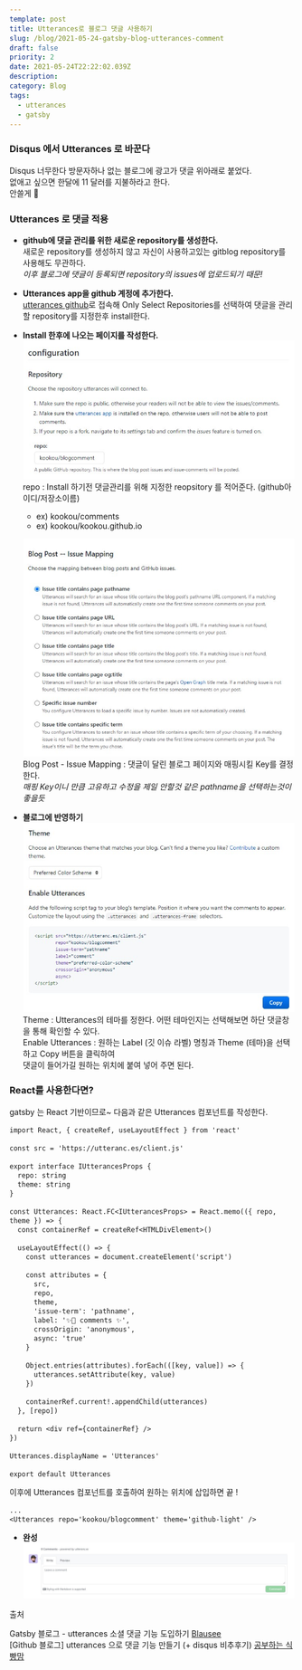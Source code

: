 ```yaml
---
template: post
title: Utterances로 블로그 댓글 사용하기
slug: /blog/2021-05-24-gatsby-blog-utterances-comment
draft: false
priority: 2
date: 2021-05-24T22:22:02.039Z
description:
category: Blog
tags:
  - utterances
  - gatsby
---
```


### **Disqus 에서 Utterances 로 바꾼다**

Disqus 너무한다 방문자하나 없는 블로그에 광고가 댓글 위아래로 붙었다.  
없애고 싶으면 한달에 11 달러를 지불하라고 한다.  
안쓸게 👿

### Utterances 로 댓글 적용

- **github에 댓글 관리를 위한 새로운 repository를 생성한다.**  
  새로운 repository를 생성하지 않고 자신이 사용하고있는 gitblog repository를 사용해도 무관하다.  
  _이후 블로그에 댓글이 등록되면 repository의 issues에 업로드되기 때문!_
- **Utterances app을 github 계정에 추가한다.**  
  [utterances github](github.com/apps/utterances)로 접속해 Only Select Repositories를 선택하여 댓글을 관리할 repository를 지정한후 install한다.

- **Install 한후에 나오는 페이지를 작성한다.**  
   ![](meida/../../../../static/media/utterances/01.jpg)
  repo : Install 하기전 댓글관리를 위해 지정한 reopsitory 를 적어준다. (github아이디/저장소이름)

  - ex) kookou/comments
  - ex) kookou/kookou.github.io

  ![](meida/../../../../static/media/utterances/02.jpg)
  Blog Post - Issue Mapping : 댓글이 달린 블로그 페이지와 매핑시킬 Key를 결정한다.  
  _매핑 Key이니 만큼 고유하고 수정을 제일 안할것 같은 pathname을 선택하는것이 좋을듯_

- **블로그에 반영하기**  
  ![](meida/../../../../static/media/utterances/03.jpg)  
  Theme : Utterances의 테마를 정한다. 어떤 테마인지는 선택해보면 하단 댓글창을 통해 확인할 수 있다.  
  Enable Utterances : 원하는 Label (깃 이슈 라벨) 명칭과 Theme (테마)을 선택하고 Copy 버튼을 클릭하여  
  댓글이 들어가길 원하는 위치에 붙여 넣어 주면 된다.

### **React를 사용한다면?**

gatsby 는 React 기반이므로~ 다음과 같은 Utterances 컴포넌트를 작성한다.

```tsx {numberLines}
import React, { createRef, useLayoutEffect } from 'react'

const src = 'https://utteranc.es/client.js'

export interface IUtterancesProps {
  repo: string
  theme: string
}

const Utterances: React.FC<IUtterancesProps> = React.memo(({ repo, theme }) => {
  const containerRef = createRef<HTMLDivElement>()

  useLayoutEffect(() => {
    const utterances = document.createElement('script')

    const attributes = {
      src,
      repo,
      theme,
      'issue-term': 'pathname',
      label: '✨💬 comments ✨',
      crossOrigin: 'anonymous',
      async: 'true'
    }

    Object.entries(attributes).forEach(([key, value]) => {
      utterances.setAttribute(key, value)
    })

    containerRef.current!.appendChild(utterances)
  }, [repo])

  return <div ref={containerRef} />
})

Utterances.displayName = 'Utterances'

export default Utterances
```

이후에 Utterances 컴포넌트를 호출하여 원하는 위치에 삽입하면 끝 !

```tsx {numberLines}
...
<Utterances repo='kookou/blogcomment' theme='github-light' />
```

- **완성**
  ![](meida/../../../../static/media/utterances/04.jpg)

출처

Gatsby 블로그 - utterances 소셜 댓글 기능 도입하기 [Blausee](https://wwlee94.github.io/category/blog/getting-started-utterances/)  
[Github 블로그] utterances 으로 댓글 기능 만들기 (+ disqus 비추후기) [공부하는 식빵맘](https://ansohxxn.github.io/blog/utterances/)
